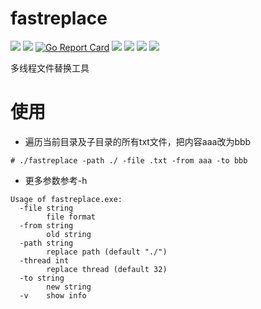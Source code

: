 # fastreplace

[<img src="https://img.shields.io/github/license/esrrhs/fastreplace">](https://github.com/esrrhs/fastreplace)
[<img src="https://img.shields.io/github/languages/top/esrrhs/fastreplace">](https://github.com/esrrhs/fastreplace)
[![Go Report Card](https://goreportcard.com/badge/github.com/esrrhs/fastreplace)](https://goreportcard.com/report/github.com/esrrhs/fastreplace)
[<img src="https://img.shields.io/github/v/release/esrrhs/fastreplace">](https://github.com/esrrhs/fastreplace/releases)
[<img src="https://img.shields.io/github/downloads/esrrhs/fastreplace/total">](https://github.com/esrrhs/fastreplace/releases)
[<img src="https://img.shields.io/docker/pulls/esrrhs/fastreplace">](https://hub.docker.com/repository/docker/esrrhs/fastreplace)
[<img src="https://img.shields.io/github/workflow/status/esrrhs/fastreplace/Go">](https://github.com/esrrhs/fastreplace/actions)

多线程文件替换工具

# 使用
* 遍历当前目录及子目录的所有txt文件，把内容aaa改为bbb
```
# ./fastreplace -path ./ -file .txt -from aaa -to bbb
```
* 更多参数参考-h
```
Usage of fastreplace.exe:
  -file string
        file format
  -from string
        old string
  -path string
        replace path (default "./")
  -thread int
        replace thread (default 32)
  -to string
        new string
  -v    show info
```
